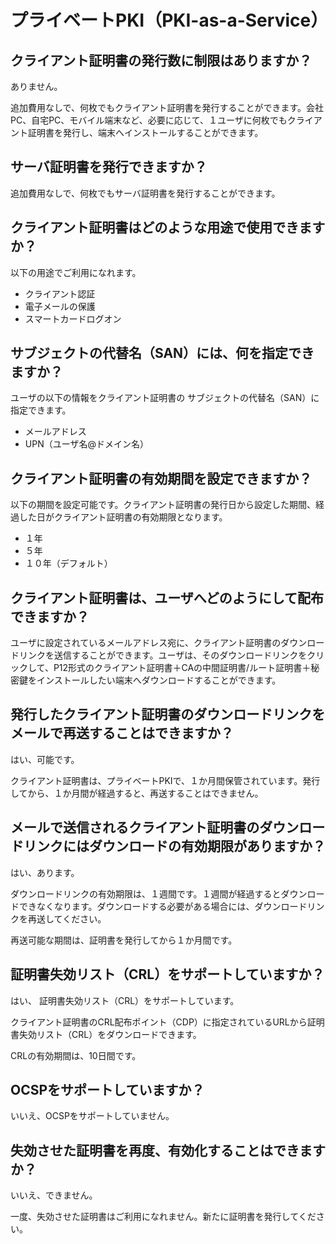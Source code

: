 
# プライベートPKI（PKI-as-a-Service）
## クライアント証明書の発行数に制限はありますか？
ありません。

追加費用なしで、何枚でもクライアント証明書を発行することができます。会社PC、自宅PC、モバイル端末など、必要に応じて、１ユーザに何枚でもクライアント証明書を発行し、端末へインストールすることができます。

## サーバ証明書を発行できますか？
追加費用なしで、何枚でもサーバ証明書を発行することができます。

## クライアント証明書はどのような用途で使用できますか？
以下の用途でご利用になれます。

* クライアント認証
* 電子メールの保護
* スマートカードログオン

## サブジェクトの代替名（SAN）には、何を指定できますか？
ユーザの以下の情報をクライアント証明書の サブジェクトの代替名（SAN）に指定できます。 

* メールアドレス
* UPN（ユーザ名@ドメイン名）
  
## クライアント証明書の有効期間を設定できますか？
以下の期間を設定可能です。クライアント証明書の発行日から設定した期間、経過した日がクライアント証明書の有効期限となります。

* １年
* ５年
* １０年（デフォルト）
 
## クライアント証明書は、ユーザへどのようにして配布できますか？
ユーザに設定されているメールアドレス宛に、クライアント証明書のダウンロードリンクを送信することができます。ユーザは、そのダウンロードリンクをクリックして、P12形式のクライアント証明書＋CAの中間証明書/ルート証明書＋秘密鍵をインストールしたい端末へダウンロードすることができます。

## 発行したクライアント証明書のダウンロードリンクをメールで再送することはできますか？
はい、可能です。

クライアント証明書は、プライベートPKIで、１か月間保管されています。発行してから、１か月間が経過すると、再送することはできません。

## メールで送信されるクライアント証明書のダウンロードリンクにはダウンロードの有効期限がありますか？
はい、あります。

ダウンロードリンクの有効期限は、１週間です。１週間が経過するとダウンロードできなくなります。ダウンロードする必要がある場合には、ダウンロードリンクを再送してください。

再送可能な期間は、証明書を発行してから１か月間です。

## 証明書失効リスト（CRL）をサポートしていますか？
はい、 証明書失効リスト（CRL）をサポートしています。

クライアント証明書のCRL配布ポイント（CDP）に指定されているURLから証明書失効リスト（CRL）をダウンロードできます。

CRLの有効期間は、10日間です。

## OCSPをサポートしていますか？
いいえ、OCSPをサポートしていません。

## 失効させた証明書を再度、有効化することはできますか？
いいえ、できません。

一度、失効させた証明書はご利用になれません。新たに証明書を発行してください。